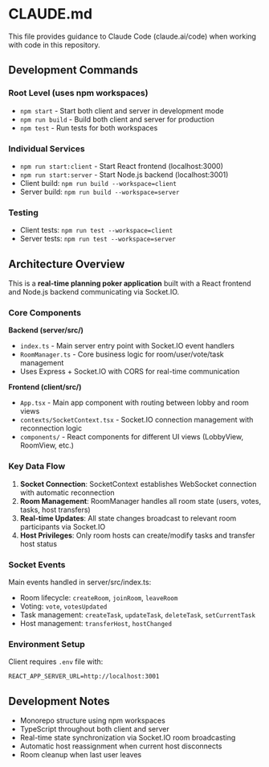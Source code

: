 # CLAUDE.md

This file provides guidance to Claude Code (claude.ai/code) when working with code in this repository.

## Development Commands

### Root Level (uses npm workspaces)
- `npm start` - Start both client and server in development mode
- `npm run build` - Build both client and server for production  
- `npm test` - Run tests for both workspaces

### Individual Services
- `npm run start:client` - Start React frontend (localhost:3000)
- `npm run start:server` - Start Node.js backend (localhost:3001)
- Client build: `npm run build --workspace=client`
- Server build: `npm run build --workspace=server`

### Testing
- Client tests: `npm run test --workspace=client`
- Server tests: `npm run test --workspace=server`

## Architecture Overview

This is a **real-time planning poker application** built with a React frontend and Node.js backend communicating via Socket.IO.

### Core Components

**Backend (server/src/)**
- `index.ts` - Main server entry point with Socket.IO event handlers
- `RoomManager.ts` - Core business logic for room/user/vote/task management
- Uses Express + Socket.IO with CORS for real-time communication

**Frontend (client/src/)**
- `App.tsx` - Main app component with routing between lobby and room views
- `contexts/SocketContext.tsx` - Socket.IO connection management with reconnection logic
- `components/` - React components for different UI views (LobbyView, RoomView, etc.)

### Key Data Flow

1. **Socket Connection**: SocketContext establishes WebSocket connection with automatic reconnection
2. **Room Management**: RoomManager handles all room state (users, votes, tasks, host transfers)
3. **Real-time Updates**: All state changes broadcast to relevant room participants via Socket.IO
4. **Host Privileges**: Only room hosts can create/modify tasks and transfer host status

### Socket Events

Main events handled in server/src/index.ts:
- Room lifecycle: `createRoom`, `joinRoom`, `leaveRoom`
- Voting: `vote`, `votesUpdated`
- Task management: `createTask`, `updateTask`, `deleteTask`, `setCurrentTask`
- Host management: `transferHost`, `hostChanged`

### Environment Setup

Client requires `.env` file with:
```
REACT_APP_SERVER_URL=http://localhost:3001
```

## Development Notes

- Monorepo structure using npm workspaces
- TypeScript throughout both client and server
- Real-time state synchronization via Socket.IO room broadcasting
- Automatic host reassignment when current host disconnects
- Room cleanup when last user leaves